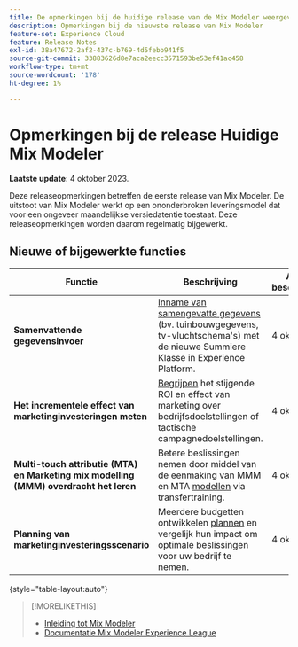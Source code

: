 ```yaml
---
title: De opmerkingen bij de huidige release van de Mix Modeler weergeven
description: Opmerkingen bij de nieuwste release van Mix Modeler
feature-set: Experience Cloud
feature: Release Notes
exl-id: 38a47672-2af2-437c-b769-4d5febb941f5
source-git-commit: 33883626d8e7aca2eecc3571593be53ef41ac458
workflow-type: tm+mt
source-wordcount: '178'
ht-degree: 1%

---
```


# Opmerkingen bij de release Huidige Mix Modeler

**Laatste update**: 4 oktober 2023.

Deze releaseopmerkingen betreffen de eerste release van Mix Modeler. De uitstoot van Mix Modeler werkt op een ononderbroken leveringsmodel dat voor een ongeveer maandelijkse versiedatentie toestaat. Deze releaseopmerkingen worden daarom regelmatig bijgewerkt.


## Nieuwe of bijgewerkte functies

| Functie | Beschrijving | Algemene beschikbaarheid |
|---|---|---|
| **Samenvattende gegevensinvoer** | [Inname van samengevatte gegevens](../ingest-data/overview.md) (bv. tuinbouwgegevens, tv-vluchtschema&#39;s) met de nieuwe Summiere Klasse in Experience Platform. | 4 oktober 2023 |
| **Het incrementele effect van marketinginvesteringen meten** | [Begrijpen](../dashboard/overview.md) het stijgende ROI en effect van marketing over bedrijfsdoelstellingen of tactische campagnedoelstellingen. | 4 oktober 2023 |
| **Multi-touch attributie (MTA) en Marketing mix modelling (MMM) overdracht het leren** | Betere beslissingen nemen door middel van de eenmaking van MMM en MTA [modellen](../models/overview.md) via transfertraining. | 4 oktober 2023 |
| **Planning van marketinginvesteringsscenario** | Meerdere budgetten ontwikkelen [plannen](../plans/overview.md) en vergelijk hun impact om optimale beslissingen voor uw bedrijf te nemen. | 4 oktober 2023 |

{style="table-layout:auto"}


>[!MORELIKETHIS]
>
>* [Inleiding tot Mix Modeler](https://business.adobe.com/products/experience-platform/planning-and-measurement.html)
>* [Documentatie Mix Modeler Experience League](https://experienceleague.adobe.com/docs/mix-modeler.html?lang=en)
